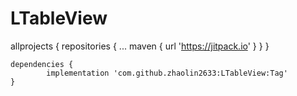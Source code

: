 # LTableView
allprojects {
		repositories {
			...
			maven { url 'https://jitpack.io' }
		}
	}

	dependencies {
	        implementation 'com.github.zhaolin2633:LTableView:Tag'
	}
